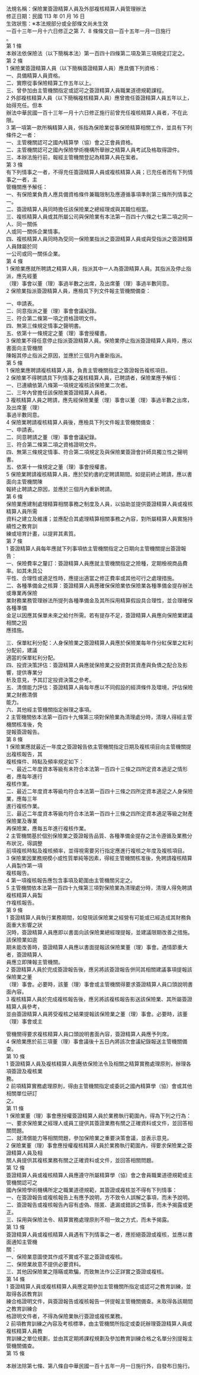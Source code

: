 法規名稱：保險業簽證精算人員及外部複核精算人員管理辦法  
修正日期：民國 113 年 01 月 16 日  
生效狀態：※本法規部分或全部條文尚未生效  
一百十三年一月十六日修正之第 7、8 條條文自一百十五年一月一日施行  
。  
第 1 條  
本辦法依保險法（以下簡稱本法）第一百四十四條第二項及第三項規定訂定之。  
第 2 條  
1 保險業簽證精算人員（以下簡稱簽證精算人員）應具備下列資格：  
一、具備精算人員資格。  
二、實際從事保險精算工作五年以上。  
三、曾參加由主管機關指定或認可之簽證精算人員職業道德規範課程。  
2 外部複核精算人員（以下簡稱複核精算人員）應曾擔任簽證精算人員五年以上，始得充任。但本  
辦法中華民國一百十三年一月十六日修正施行前曾充任複核精算人員者，不在此限。  
3 第一項第一款所稱精算人員，係指為保險業從事保險精算相關工作，並具有下列條件之一者：  
一、主管機關認可之國內精算學（協）會之正會員資格。  
二、主管機關認可之國內保險學術機構所舉辦之精算人員考試及格取得證件。  
三、本辦法施行前，報經主管機關登記為精算人員在案者。  
第 3 條  
有下列情事之一者，不得充任簽證精算人員或複核精算人員；已充任者而有下列情事之一者，主  
管機關應予解任：  
一、有保險業負責人應具備資格條件兼職限制及應遵循事項準則第三條所列情事之一。  
二、簽證精算人員同時擔任該保險業之總經理或與其職位相當。  
三、複核精算人員或其所屬公司與保險業有本法第一百四十六條之七第二項之同一人、同一關係  
人或同一關係企業情事。  
四、複核精算人員同時為受同一保險業指派之簽證精算人員或與受指派之簽證精算人員隸屬於同  
一公司或同一關係企業。  
第 4 條  
1 保險業應就所聘請之精算人員，指派其中一人為簽證精算人員。其指派及停止指派，應先經董  
（理）事會以董（理）事過半數之出席，及出席董（理）事過半數同意。  
2 保險業指派簽證精算人員，應檢具下列文件報主管機關備查：  


一、申請表。  
二、同意指派之董（理）事會會議紀錄。  
三、符合第二條第一項之資格證明文件。  
四、無第三條規定情事之聲明書。  
五、依第十一條規定之董（理）事會授權書。  
3 保險業不得任意停止指派簽證精算人員。保險業停止指派簽證精算人員時，應以書面向主管機關  
陳報其停止指派之原因，並應於三個月內重新指派。  
第 5 條  
1 保險業應聘請複核精算人員，負責主管機關指定之簽證報告複核項目。  
2 保險業不得聘請具下列情事之複核精算人員，已聘請者，保險業應予解任：  
一、已連續依第八條第一項規定複核該保險業二次者。  
二、三年內曾擔任該保險業簽證精算人員者。  
3 複核精算人員之聘請，應先經保險業董（理）事會以董（理）事過半數之出席，及出席董（理）  
事過半數同意。  
4 保險業聘請複核精算人員後，應檢具下列文件報主管機關備查：  
一、申請表。  
二、同意聘請之董（理）事會會議紀錄。  
三、符合第二條第二項之資格證明文件。  
四、無第三條規定情事、符合第二項規定及與保險業簽證會計師具獨立性之聲明書。  
五、依第十一條規定之董（理）事會授權書。  
5 保險業聘請複核精算人員，應於契約書約定聘請期間。如提前終止聘請，應以書面向主管機關陳  
報終止聘請之原因，並應於三個月內重新聘請。  
第 6 條  
保險業應建制處理精算相關事務之制度及人員，以協助並提供簽證精算人員或複核精算人員所需  
資料之建立及維護；並應配合其處理精算相關事務之內容，對所屬精算人員實施持續性之教育訓  
練或培育計畫，以提昇其素質。  
第 7 條  
1 簽證精算人員每年應就下列事項依主管機關指定之日期向主管機關提出簽證報告：  
一、保險費率之釐訂：簽證精算人員應就主管機關指定之險種，定期檢視商品費率。如其未具公  
平性、合理性或適足性時，應提出適當之修正費率或其他可行之處理措施。  
二、各種準備金之核算：簽證精算人員應確保保險業依保險業各種準備金提存辦法或專業再保險  
業財務業務管理辦法所提列各種準備金及其所採用精算假設具合理性，並合理確保各種準備  
金足以因應其保單未來之給付所需。若有提存不足，簽證精算人員應向保險業建議相關之因  
應措施。  


三、保單紅利分配：人身保險業之簽證精算人員應於保險業每年作分紅保單之紅利分配前，建議  
適當的保單紅利分配。  
四、投資決策評估：簽證精算人員應就保險業之投資對其資產與負債之配合及影響，提供專業分  
析及意見，予其訂定投資決策之參考。  
五、清償能力評估：簽證精算人員每年應以不同假設的經濟條件及環境，評估保險業之財務清償  
能力。  
六、其他經主管機關指定辦理之事項。  
2 主管機關依本法第一百四十九條第三項對保險業為清理處分時，清理人得經主管機關核准後，免  
提報簽證報告。  
第 8 條  
1 保險業應就最近一年度之簽證報告依主管機關指定日期及複核項目向主管機關提出複核報告，其  
複核條件、時點及頻率規定如下：  
一、最近二年度資本等級有未符合本法第一百四十三條之四所定資本適足之情形者，應每年進行  
複核作業。  
二、最近二年度資本等級均符合本法第一百四十三條之四所定資本適足之人身保險業，應每三年  
進行複核作業。  
三、最近二年度資本等級均符合本法第一百四十三條之四所定資本適足等級之財產保險業及專業  
再保險業，應每五年進行複核作業。  
2 主管機關基於個別保險業之簽證報告品質、各種準備金提存之法令遵循及業務分布狀況，得調整  
前項複核時點及複核頻率，並得視需要另行指定應進行複核之年度及複核項目。  
3 保險業因業務規模小或性質單純等因素，得經主管機關核准後，免聘請複核精算人員製作第一項  
複核報告。  
4 第一項複核報告應包含事項及範圍由主管機關另定之。  
5 主管機關依本法第一百四十九條第三項對保險業為清理處分時，清理人得免聘請複核精算人員製  
作複核報告。  
第 9 條  
1 簽證精算人員執行業務期間，如發現該保險業之經營有可能或已經造成其財務負面重大影響之狀  
況時，簽證精算人員應即以書面向該保險業總經理提報，並建議限期改善之措施。該保險業如逾  
期未能改善時，簽證精算人員應以書面提報該保險業董（理）事會。遇情節重大者，簽證精算人  
員應立即陳報主管機關。  
2 簽證精算人員於完成簽證報告後，應另將該簽證報告併同其相關建議事項提報該保險業之董  
（理）事會。必要時，該董（理）事會或主管機關得要求簽證精算人員口頭說明書面內容。  
3 複核精算人員於完成複核報告後，應另將該複核報告影送該保險業、其所屬簽證精算人員參考，  
並由簽證精算人員將受複核之結果提報該保險業之董（理）事會。必要時，該董（理）事會或主  


管機關得要求複核精算人員口頭說明書面內容，簽證精算人員應予列席。  
4 保險業應於前三項董（理）事會議後十五日內將該次會議紀錄報送主管機關備查。  
第 10 條  
1 簽證精算人員及複核精算人員應依保險法令及相關之精算實務處理原則，辦理各項簽證及複核業  
務。  
2 前項精算實務處理原則，得由主管機關指定或委託之國內精算學（協）會或其他相關單位研訂  
之。  
第 11 條  
1 保險業董（理）事會應授權簽證精算人員於業務執行範圍內，得為下列之行為：  
一、要求保險業之經理人或員工提供其簽證業務有關之正確資料或文件，並回答相關問題。  
二、就清償能力等相關問題，參加保險業之重要決策會議，並表示意見。  
2 保險業董（理）事會應授權複核精算人員於業務執行範圍內，得要求保險業之簽證精算人員及相  
關人員提供其複核業務有關之正確資料或文件，並回答相關問題。  
第 12 條  
簽證精算人員或複核精算人員應遵守所屬精算學（協）會之會員職業道德規範或主管機關認可之  
國內保險學術機構所定之職業道德規範，其簽證或複核並不得有下列情事：  
一、在簽證報告或複核報告上有應予說明，方不致令人誤解之事項，而未予說明。  
二、簽證報告或複核報告內容有虛偽、隱匿、遺漏或錯誤之情事，而未予揭露或更正。  
三、採用與保險法令、精算實務處理原則不相一致之方式，而未予揭露。  
第 13 條  
簽證精算人員或複核精算人員遇有下列情事之一者，應拒絕簽證或複核，並應以書面通知主管機  
關：  
一、保險業意圖使其作成不實或不當之簽證或複核。  
二、保險業故意不提供必要資料。  
三、其他因保險業之隱瞞或欺騙，而致無法作公正詳實之簽證或複核。  
第 14 條  
1 簽證精算人員或複核精算人員應定期參加主管機關所指定或認可之教育訓練，並取得各該教育訓  
練合格證明文件，與簽證報告或複核報告一併提報主管機關備查。未取得各該期間之教育訓練合  
格證明文件者，不得為保險業執行簽證或複核業務。  
2 前項教育訓練之內容及考核標準，由主管機關所指定或委託辦理簽證精算人員或複核精算人員教  
育訓練之單位規劃，並由其定期將課程規劃及參加教育訓練合格之名單分別提報主管機關備查。  
第 15 條  


本辦法除第七條、第八條自中華民國一百十五年一月一日施行外，自發布日施行。  


